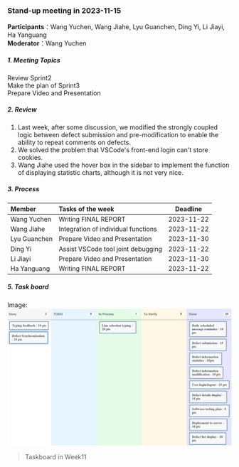 ### Stand-up meeting in 2023-11-15

**Participants**：Wang Yuchen, Wang Jiahe, Lyu Guanchen, Ding Yi, Li Jiayi, Ha Yanguang  
**Moderator**：Wang Yuchen

##### 1. Meeting Topics

Review Sprint2  
Make the plan of Sprint3  
Prepare Video and Presentation

##### 2. Review

1. Last week, after some discussion, we modified the strongly coupled logic between defect submission and pre-modification to enable the ability to repeat comments on defects. 
2. We solved the problem that VSCode's front-end login can't store cookies.  
3. Wang Jiahe used the hover box in the sidebar to implement the function of displaying statistic charts, although it is not very nice.  

##### 3. Process

| Member       | Tasks of the week                   |      Deadline       |
|:-------------|:------------------------------------|:-------------------:|
| Wang Yuchen  | Writing FINAL REPORT                |     2023-11-22      |
| Wang Jiahe   | Integration of individual functions |     2023-11-22      |
| Lyu Guanchen | Prepare Video and Presentation      |     2023-11-30      |
| Ding Yi      | Assist VSCode tool joint debugging  |     2023-11-22      |
| Li Jiayi     | Prepare Video and Presentation      |     2023-11-30      |
| Ha Yanguang  | Writing FINAL REPORT                |     2023-11-22      |


##### 5. Task board
Image:
![avatar](https://github.com/Chen30lv/Project-Defect-Manage-Tool/blob/main/Stand-up%20meetings/IMG/TaskBoard_week_11.png)

> Taskboard in Week11
